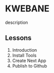 # KWEBANE

description

## Lessons

1. Introduction
2. Install Tools
3. Create Next App
4. Publish to Github
